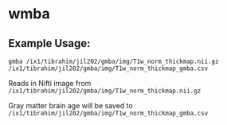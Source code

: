 # wmba
## Example Usage:
```
gmba /ix1/tibrahim/jil202/gmba/img/T1w_norm_thickmap.nii.gz /ix1/tibrahim/jil202/gmba/img/T1w_norm_thickmap_gmba.csv
```
Reads in Nifti image from ``` /ix1/tibrahim/jil202/gmba/img/T1w_norm_thickmap.nii.gz ``` 

Gray matter brain age will be saved to ``` /ix1/tibrahim/jil202/gmba/img/T1w_norm_thickmap_gmba.csv ```
